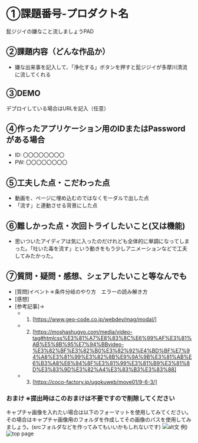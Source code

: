 # ①課題番号-プロダクト名
 
 髭ジジイの嫌なこと流しましょうPAD

## ②課題内容（どんな作品か）

- 嫌な出来事を記入して、「浄化する」ボタンを押すと髭ジジイが多摩川清流に流してくれる

## ③DEMO

デプロイしている場合はURLを記入（任意）

## ④作ったアプリケーション用のIDまたはPasswordがある場合

- ID: 〇〇〇〇〇〇〇〇
- PW: 〇〇〇〇〇〇〇〇

## ⑤工夫した点・こだわった点

- 動画を、ページに埋め込むのではなくモーダルで出した点
- 「流す」と連動させる背景にした点

## ⑥難しかった点・次回トライしたいこと(又は機能)

- 思いついたアイディアは気に入ったのだけれども全体的に単調になってしまった。「吐いた毒を流す」という動きをもう少しアニメーションなどで工夫してみたかった。

## ⑦質問・疑問・感想、シェアしたいこと等なんでも

- [質問]イベント＊条件分岐のやり方　エラーの読み解き方
- [感想]
- [参考記事]→
  - 1. [https://www.geo-code.co.jp/webdev/mag/modal/]
  - 2. [https://moshashugyo.com/media/video-tag#htmlcss%E3%81%A7%E8%83%8C%E6%99%AF%E3%81%AB%E5%8B%95%E7%94%BBvideo-%E3%82%BF%E3%82%B0%E3%82%92%E4%BD%BF%E7%94%A8%E3%81%99%E3%82%8B%E9%9A%9B%E3%81%AB%E6%B3%A8%E6%84%8F%E3%81%99%E3%81%B9%E3%81%8D%E3%83%9D%E3%82%A4%E3%83%B3%E3%83%88]
  - 3. [https://coco-factory.jp/ugokuweb/move01/9-6-3/]

### おまけ ※提出時はこのおまけは不要ですので削除してください

キャプチャ画像を入れたい場合は以下のフォーマットを使用してみてください。その場合はキャプチャ画像用のフォルダを作成してその画像のパスを使用してみましょう。(srcフォルダなどを作ってみてもいいかもしれないです)
![alt文](画像URL)
例)
![top page](./src/capture1.png)
